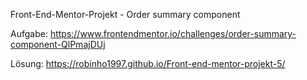 Front-End-Mentor-Projekt - Order summary component

Aufgabe:
https://www.frontendmentor.io/challenges/order-summary-component-QlPmajDUj

Lösung:
https://robinho1997.github.io/Front-end-mentor-projekt-5/
